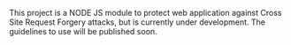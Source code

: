 This project is a NODE JS module to protect web application against Cross Site Request Forgery attacks, but is currently under development. The guidelines to use will be published soon. 
